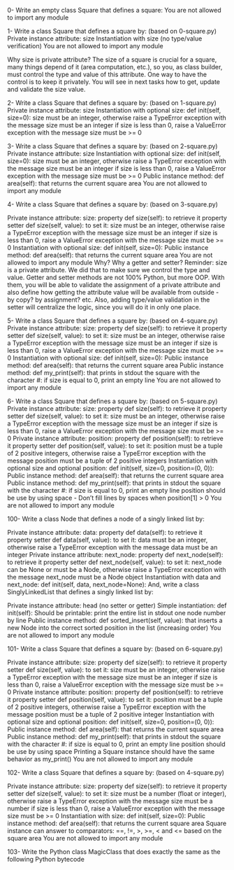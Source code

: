 0- Write an empty class Square that defines a square: You are not allowed to import any module

1- Write a class Square that defines a square by: (based on 0-square.py) Private instance attribute: size Instantiation with size (no type/value verification) You are not allowed to import any module

Why size is private attribute? The size of a square is crucial for a square, many things depend of it (area computation, etc.), so you, as class builder, must control the type and value of this attribute. One way to have the control is to keep it privately. You will see in next tasks how to get, update and validate the size value.

2- Write a class Square that defines a square by: (based on 1-square.py) Private instance attribute: size Instantiation with optional size: def init(self, size=0): size must be an integer, otherwise raise a TypeError exception with the message size must be an integer if size is less than 0, raise a ValueError exception with the message size must be >= 0

3- Write a class Square that defines a square by: (based on 2-square.py) Private instance attribute: size Instantiation with optional size: def init(self, size=0): size must be an integer, otherwise raise a TypeError exception with the message size must be an integer if size is less than 0, raise a ValueError exception with the message size must be >= 0 Public instance method: def area(self): that returns the current square area You are not allowed to import any module

4- Write a class Square that defines a square by: (based on 3-square.py)

Private instance attribute: size: property def size(self): to retrieve it property setter def size(self, value): to set it: size must be an integer, otherwise raise a TypeError exception with the message size must be an integer if size is less than 0, raise a ValueError exception with the message size must be >= 0 Instantiation with optional size: def init(self, size=0): Public instance method: def area(self): that returns the current square area You are not allowed to import any module Why? Why a getter and setter? Reminder: size is a private attribute. We did that to make sure we control the type and value. Getter and setter methods are not 100% Python, but more OOP. With them, you will be able to validate the assignment of a private attribute and also define how getting the attribute value will be available from outside - by copy? by assignment? etc. Also, adding type/value validation in the setter will centralize the logic, since you will do it in only one place.

5- Write a class Square that defines a square by: (based on 4-square.py) Private instance attribute: size: property def size(self): to retrieve it property setter def size(self, value): to set it: size must be an integer, otherwise raise a TypeError exception with the message size must be an integer if size is less than 0, raise a ValueError exception with the message size must be >= 0 Instantiation with optional size: def init(self, size=0): Public instance method: def area(self): that returns the current square area Public instance method: def my_print(self): that prints in stdout the square with the character #: if size is equal to 0, print an empty line You are not allowed to import any module

6- Write a class Square that defines a square by: (based on 5-square.py) Private instance attribute: size: property def size(self): to retrieve it property setter def size(self, value): to set it: size must be an integer, otherwise raise a TypeError exception with the message size must be an integer if size is less than 0, raise a ValueError exception with the message size must be >= 0 Private instance attribute: position: property def position(self): to retrieve it property setter def position(self, value): to set it: position must be a tuple of 2 positive integers, otherwise raise a TypeError exception with the message position must be a tuple of 2 positive integers Instantiation with optional size and optional position: def init(self, size=0, position=(0, 0)): Public instance method: def area(self): that returns the current square area Public instance method: def my_print(self): that prints in stdout the square with the character #: if size is equal to 0, print an empty line position should be use by using space - Don’t fill lines by spaces when position[1] > 0 You are not allowed to import any module

100- Write a class Node that defines a node of a singly linked list by:

Private instance attribute: data: property def data(self): to retrieve it property setter def data(self, value): to set it: data must be an integer, otherwise raise a TypeError exception with the message data must be an integer Private instance attribute: next_node: property def next_node(self): to retrieve it property setter def next_node(self, value): to set it: next_node can be None or must be a Node, otherwise raise a TypeError exception with the message next_node must be a Node object Instantiation with data and next_node: def init(self, data, next_node=None): And, write a class SinglyLinkedList that defines a singly linked list by:

Private instance attribute: head (no setter or getter) Simple instantiation: def init(self): Should be printable: print the entire list in stdout one node number by line Public instance method: def sorted_insert(self, value): that inserts a new Node into the correct sorted position in the list (increasing order) You are not allowed to import any module

101- Write a class Square that defines a square by: (based on 6-square.py)

Private instance attribute: size: property def size(self): to retrieve it property setter def size(self, value): to set it: size must be an integer, otherwise raise a TypeError exception with the message size must be an integer if size is less than 0, raise a ValueError exception with the message size must be >= 0 Private instance attribute: position: property def position(self): to retrieve it property setter def position(self, value): to set it: position must be a tuple of 2 positive integers, otherwise raise a TypeError exception with the message position must be a tuple of 2 positive integer Instantiation with optional size and optional position: def init(self, size=0, position=(0, 0)): Public instance method: def area(self): that returns the current square area Public instance method: def my_print(self): that prints in stdout the square with the character #: if size is equal to 0, print an empty line position should be use by using space Printing a Square instance should have the same behavior as my_print() You are not allowed to import any module

102- Write a class Square that defines a square by: (based on 4-square.py)

Private instance attribute: size: property def size(self): to retrieve it property setter def size(self, value): to set it: size must be a number (float or integer), otherwise raise a TypeError exception with the message size must be a number if size is less than 0, raise a ValueError exception with the message size must be >= 0 Instantiation with size: def init(self, size=0): Public instance method: def area(self): that returns the current square area Square instance can answer to comparators: ==, !=, >, >=, < and <= based on the square area You are not allowed to import any module

103- Write the Python class MagicClass that does exactly the same as the following Python bytecode

